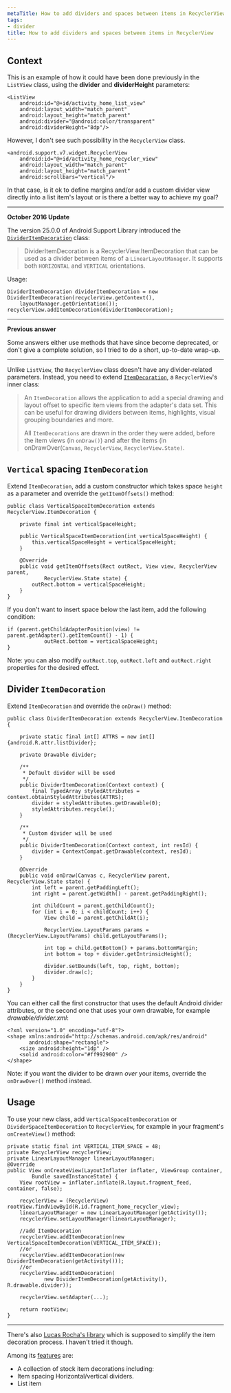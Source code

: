 ```yaml
---
metaTitle: How to add dividers and spaces between items in RecyclerView
tags:
- divider
title: How to add dividers and spaces between items in RecyclerView
---
```


## Context

This is an example of how it could have been done previously in the `ListView` class, using the **divider** and **dividerHeight** parameters:



```
<ListView
    android:id="@+id/activity_home_list_view"
    android:layout_width="match_parent"
    android:layout_height="match_parent"
    android:divider="@android:color/transparent"
    android:dividerHeight="8dp"/>

```

However, I don't see such possibility in the `RecyclerView` class.



```
<android.support.v7.widget.RecyclerView
    android:id="@+id/activity_home_recycler_view"
    android:layout_width="match_parent"
    android:layout_height="match_parent"
    android:scrollbars="vertical"/>

```

In that case, is it ok to define margins and/or add a custom divider view directly into a list item's layout or is there a better way to achieve my goal?



---

**October 2016 Update**


The version 25.0.0 of Android Support Library introduced the [`DividerItemDecoration`](https://developer.android.com/reference/android/support/v7/widget/DividerItemDecoration.html) class:



> 
> DividerItemDecoration is a RecyclerView.ItemDecoration that can be used as a divider between items of a `LinearLayoutManager`. It supports both `HORIZONTAL` and `VERTICAL` orientations.
> 
> 
> 


Usage:



```
DividerItemDecoration dividerItemDecoration = new DividerItemDecoration(recyclerView.getContext(),
    layoutManager.getOrientation());
recyclerView.addItemDecoration(dividerItemDecoration);

```



---


**Previous answer**


Some answers either use methods that have since become deprecated, or don't give a complete solution, so I tried to do a short, up-to-date wrap-up.




---


Unlike `ListView`, the `RecyclerView` class doesn't have any divider-related parameters. Instead, you need to extend [`ItemDecoration`](https://developer.android.com/reference/android/support/v7/widget/RecyclerView.ItemDecoration.html), a `RecyclerView`'s inner class:



> 
> An `ItemDecoration` allows the application to add a special drawing and layout offset to specific item views from the adapter's data set. This can be useful for drawing dividers between items, highlights, visual grouping boundaries and more.
> 
> 
> All `ItemDecorations` are drawn in the order they were added, before the item views (in `onDraw()`) and after the items (in onDrawOver(`Canvas`, `RecyclerView`, `RecyclerView.State)`.
> 
> 
> 


`Vertical` spacing `ItemDecoration`
-----------------------------------


Extend `ItemDecoration`, add a custom constructor which takes space `height` as a parameter and override the `getItemOffsets()` method:



```
public class VerticalSpaceItemDecoration extends RecyclerView.ItemDecoration {

    private final int verticalSpaceHeight;

    public VerticalSpaceItemDecoration(int verticalSpaceHeight) {
        this.verticalSpaceHeight = verticalSpaceHeight;
    }

    @Override
    public void getItemOffsets(Rect outRect, View view, RecyclerView parent,
            RecyclerView.State state) {
        outRect.bottom = verticalSpaceHeight;
    }
}

```

If you don't want to insert space below the last item, add the following condition:



```
if (parent.getChildAdapterPosition(view) != parent.getAdapter().getItemCount() - 1) {
            outRect.bottom = verticalSpaceHeight;
}

```

Note: you can also modify `outRect.top`, `outRect.left` and `outRect.right` properties for the desired effect.


Divider `ItemDecoration`
------------------------


Extend `ItemDecoration` and override the `onDraw()` method:



```
public class DividerItemDecoration extends RecyclerView.ItemDecoration {

    private static final int[] ATTRS = new int[]{android.R.attr.listDivider};

    private Drawable divider;

    /**
     * Default divider will be used
     */
    public DividerItemDecoration(Context context) {
        final TypedArray styledAttributes = context.obtainStyledAttributes(ATTRS);
        divider = styledAttributes.getDrawable(0);
        styledAttributes.recycle();
    }

    /**
     * Custom divider will be used
     */
    public DividerItemDecoration(Context context, int resId) {
        divider = ContextCompat.getDrawable(context, resId);
    }

    @Override
    public void onDraw(Canvas c, RecyclerView parent, RecyclerView.State state) {
        int left = parent.getPaddingLeft();
        int right = parent.getWidth() - parent.getPaddingRight();

        int childCount = parent.getChildCount();
        for (int i = 0; i < childCount; i++) {
            View child = parent.getChildAt(i);

            RecyclerView.LayoutParams params = (RecyclerView.LayoutParams) child.getLayoutParams();

            int top = child.getBottom() + params.bottomMargin;
            int bottom = top + divider.getIntrinsicHeight();

            divider.setBounds(left, top, right, bottom);
            divider.draw(c);
        }
    }
}

```

You can either call the first constructor that uses the default Android divider attributes, or the second one that uses your own drawable, for example *drawable/divider.xml*:



```
<?xml version="1.0" encoding="utf-8"?>
<shape xmlns:android="http://schemas.android.com/apk/res/android"
       android:shape="rectangle">
    <size android:height="1dp" />
    <solid android:color="#ff992900" />
</shape>

```

Note: if you want the divider to be drawn *over* your items, override the `onDrawOver()` method instead.


Usage
-----


To use your new class, add `VerticalSpaceItemDecoration` or `DividerSpaceItemDecoration` to `RecyclerView`, for example in your fragment's `onCreateView()` method:



```
private static final int VERTICAL_ITEM_SPACE = 48;
private RecyclerView recyclerView;
private LinearLayoutManager linearLayoutManager;
@Override
public View onCreateView(LayoutInflater inflater, ViewGroup container,
        Bundle savedInstanceState) {
    View rootView = inflater.inflate(R.layout.fragment_feed, container, false);

    recyclerView = (RecyclerView) rootView.findViewById(R.id.fragment_home_recycler_view);
    linearLayoutManager = new LinearLayoutManager(getActivity());
    recyclerView.setLayoutManager(linearLayoutManager);

    //add ItemDecoration
    recyclerView.addItemDecoration(new VerticalSpaceItemDecoration(VERTICAL_ITEM_SPACE));
    //or
    recyclerView.addItemDecoration(new DividerItemDecoration(getActivity()));
    //or
    recyclerView.addItemDecoration(
            new DividerItemDecoration(getActivity(), R.drawable.divider));

    recyclerView.setAdapter(...);

    return rootView;
}

```



---


There's also [Lucas Rocha's library](https://github.com/lucasr/twoway-view) which is supposed to simplify the item decoration process. I haven't tried it though.


Among its [features](https://github.com/lucasr/twoway-view#features) are:


* A collection of stock item decorations including:
* Item spacing Horizontal/vertical dividers.
* List item

